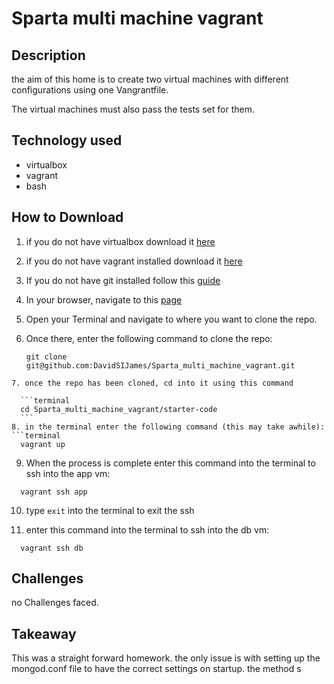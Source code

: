 # Sparta multi machine vagrant

## Description
the aim of this home is to create two virtual machines with different configurations using one Vangrantfile.

The virtual machines must also pass the tests set for them.

## Technology used
* virtualbox
* vagrant
* bash

## How to Download

1. if you do not have virtualbox download it [here](https://www.virtualbox.org/wiki/Downloads)

2. if you do not have vagrant installed download it [here](https://www.vagrantup.com/downloads.html)

3. If you do not have git installed follow this [guide](https://gist.github.com/derhuerst/1b15ff4652a867391f03)

4. In your browser, navigate to this [page](https://github.com/DavidSIJames/Sparta_multi_machine_vagrant)

5. Open your Terminal and navigate to where you want to clone the repo.

6. Once there, enter the following command to clone the repo:

	```terminal
	git clone git@github.com:DavidSIJames/Sparta_multi_machine_vagrant.git
  ```
7. once the repo has been cloned, cd into it using this command

	```terminal
	cd Sparta_multi_machine_vagrant/starter-code
	```
8. in the terminal enter the following command (this may take awhile):
  ```terminal
    vagrant up
  ```
9. When the process is complete enter this command into the terminal to ssh into the app vm:
  ```terminal
    vagrant ssh app
  ```
10. type ``exit`` into the terminal to exit the ssh

11. enter this command into the terminal to ssh into the db vm:
  ```terminal
    vagrant ssh db
  ```
## Challenges
no Challenges faced.

## Takeaway

This was a straight forward homework. the only issue is with setting up the mongod.conf file to have the correct settings on startup. the method s
